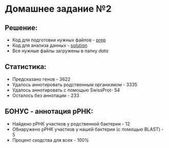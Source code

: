 # Домашнее задание №2
## Решение:
* Код для подготовки нужных файлов - [prep](https://colab.research.google.com/drive/1wtfbKhnDOOpQRjnR5olNsDCWkyUei6Qp?usp=sharing)
* Код для анализа данных - [solution](https://colab.research.google.com/drive/18_bph3H8WtUijW29iEjJr_1SwVilWK4Q?usp=sharing)
* Все нужные файлы загружены в папку *data*

## Статистика:
*  Предсказано генов - 3622
*  Удалось аннотировать родственным организмом - 3335
*  Удалось аннотировать с помощью SwissProt- 54
*  Осталось без аннотации - 233

## БОНУС - аннотация рРНК:
*  Найдено рРНК участков у родственной бактерии - 12
*  Обнаружено рРНК участков у нашей бактерии (с помощью BLAST) - 5
*  Процент сходства для всех - 100%
